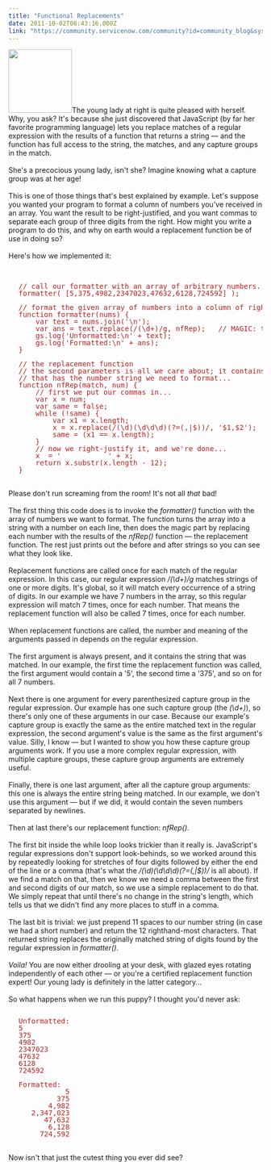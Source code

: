 ```yaml
---
title: "Functional Replacements"
date: 2011-10-02T06:43:16.000Z
link: "https://community.servicenow.com/community?id=community_blog&sys_id=357d2269dbd0dbc01dcaf3231f961914"
---
```

<p><img  alt="" class="jive-image" src="ccb0e739db9c9fc0b322f4621f9619e9.iix" style="width: auto; height: 126px;" />The young lady at right is quite pleased with herself. Why, you ask? It's because she just discovered that JavaScript (by far her favorite programming language) lets you replace matches of a regular expression with the results of a function that returns a string — and the function has full access to the string, the matches, and any capture groups in the match.<br /><br />She's a precocious young lady, isn't she? Imagine knowing what a capture group was at her age!<br /><br />This is one of those things that's best explained by example. Let's suppose you wanted your program to format a column of numbers you've received in an array. You want the result to be right-justified, and you want commas to separate each group of three digits from the right. How might you write a program to do this, and why on earth would a replacement function be of use in doing so?<br /><br />Here's how we implemented it:<br /><!--break--><br /><pre style="margin-left:20px;line-height:1;color:FireBrick;"><br />// call our formatter with an array of arbitrary numbers...<br />formatter( [5,375,4982,2347023,47632,6128,724592] );<br /><br />// format the given array of numbers into a column of right-justified (in a field 12 characters wide), comma-grouped numbers...<br />function formatter(nums) {<br />    var text = nums.join('\n');<br />    var ans = text.replace(/(\d+)/g, nfRep);   // MAGIC: the replacement function nfRep() in use...<br />    gs.log('Unformatted:\n' + text);<br />    gs.log('Formatted:\n' + ans);<br />}<br /><br />// the replacement function<br />// the second parameters is all we care about; it contains the first capture group when we're invoked<br />// that has the number string we need to format...<br />function nfRep(match, num) {<br />    // first we put our commas in...<br />    var x = num;<br />    var same = false;<br />    while (!same) {<br />        var x1 = x.length;<br />        x = x.replace(/(\d)(\d\d\d)(?=(,|$))/, '$1,$2');<br />        same = (x1 == x.length);<br />    }<br />    // now we right-justify it, and we're done...<br />    x  = '           ' + x;<br />    return x.substr(x.length - 12);<br />}<br /></pre><br />Please don't run screaming from the room! It's not all <i>that</i> bad!<br /><br />The first thing this code does is to invoke the <i>formatter()</i> function with the array of numbers we want to format. The function turns the array into a string with a number on each line, then does the magic part by replacing each number with the results of the <i>nfRep()</i> function — the replacement function. The rest just prints out the before and after strings so you can see what they look like.<br /><br />Replacement functions are called once for each match of the regular expression. In this case, our regular expression <i>/(\d+)/g</i> matches strings of one or more digits. It's global, so it will match every occurrence of a string of digits. In our example we have 7 numbers in the array, so this regular expression will match 7 times, once for each number. That means the replacement function will also be called 7 times, once for each number.<br /><br />When replacement functions are called, the number and meaning of the arguments passed in depends on the regular expression. <br /><br />The first argument is always present, and it contains the string that was matched. In our example, the first time the replacement function was called, the first argument would contain a '5', the second time a '375', and so on for all 7 numbers.<br /><br />Next there is one argument for every parenthesized capture group in the regular expression. Our example has one such capture group (the <i>(\d+)</i>), so there's only one of these arguments in our case. Because our example's capture group is exactly the same as the entire matched text in the regular expression, the second argument's value is the same as the first argument's value. Silly, I know — but I wanted to show you how these capture group arguments work. If you use a more complex regular expression, with multiple capture groups, these capture group arguments are extremely useful.<br /><br />Finally, there is one last argument, after all the capture group arguments: this one is always the entire string being matched. In our example, we don't use this argument — but if we did, it would contain the seven numbers separated by newlines.<br /><br />Then at last there's our replacement function: <i>nfRep()</i>. <br /><br />The first bit inside the while loop looks trickier than it really is. JavaScript's regular expressions don't support look-behinds, so we worked around this by repeatedly looking for stretches of four digits followed by either the end of the line or a comma (that's what the <i>/(\d)(\d\d\d)(?=(,|$))/</i> is all about). If we find a match on that, then we know we need a comma between the first and second digits of our match, so we use a simple replacement to do that. We simply repeat that until there's no change in the string's length, which tells us that we didn't find any more places to stuff in a comma.<br /><br />The last bit is trivial: we just prepend 11 spaces to our number string (in case we had a short number) and return the 12 righthand-most characters. That returned string replaces the originally matched string of digits found by the regular expression in <i>formatter()</i>.<br /><br /><i>Voila!</i> You are now either drooling at your desk, with glazed eyes rotating independently of each other — or you're a certified replacement function expert! Our young lady is definitely in the latter category...<br /><br />So what happens when we run this puppy? I thought you'd never ask:<br /><pre style="margin-left:20px;line-height:1;color:FireBrick;"><br />Unformatted:<br />5<br />375<br />4982<br />2347023<br />47632<br />6128<br />724592<br /><br />Formatted:<br />           5<br />         375<br />       4,982<br />   2,347,023<br />      47,632<br />       6,128<br />     724,592<br /></pre><br />Now isn't that just the cutest thing you ever did see?</p>